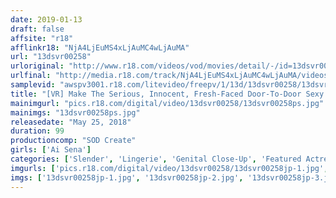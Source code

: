```yaml
---
date: 2019-01-13
draft: false
affsite: "r18"
afflinkr18: "NjA4LjEuMS4xLjAuMC4wLjAuMA"
url: "13dsvr00258"
urloriginal: "http://www.r18.com/videos/vod/movies/detail/-/id=13dsvr00258"
urlfinal: "http://media.r18.com/track/NjA4LjEuMS4xLjAuMC4wLjAuMA/videos/vod/movies/detail/-/id=13dsvr00258"
samplevid: "awspv3001.r18.com/litevideo/freepv/1/13d/13dsvr00258/13dsvr00258_dmb_w.mp4"
title: "[VR] Make The Serious, Innocent, Fresh-Faced Door-To-Door Sexy Lingerie Saleswoman Give A Product Demonstration Of Some Of Her Erotic Underwear! Lick Her All Over Even If She's Shy And Embarrassed"
mainimgurl: "pics.r18.com/digital/video/13dsvr00258/13dsvr00258ps.jpg"
mainimgs: "13dsvr00258ps.jpg"
releasedate: "May 25, 2018"
duration: 99
productioncomp: "SOD Create"
girls: ['Ai Sena']
categories: ['Slender', 'Lingerie', 'Genital Close-Up', 'Featured Actress', 'Creampie', 'Sex Toys', 'VR Exclusive']
imgurls: ['pics.r18.com/digital/video/13dsvr00258/13dsvr00258jp-1.jpg', 'pics.r18.com/digital/video/13dsvr00258/13dsvr00258jp-2.jpg', 'pics.r18.com/digital/video/13dsvr00258/13dsvr00258jp-3.jpg', 'pics.r18.com/digital/video/13dsvr00258/13dsvr00258jp-4.jpg', 'pics.r18.com/digital/video/13dsvr00258/13dsvr00258jp-5.jpg', 'pics.r18.com/digital/video/13dsvr00258/13dsvr00258jp-6.jpg', 'pics.r18.com/digital/video/13dsvr00258/13dsvr00258jp-7.jpg', 'pics.r18.com/digital/video/13dsvr00258/13dsvr00258jp-8.jpg', 'pics.r18.com/digital/video/13dsvr00258/13dsvr00258jp-9.jpg', 'pics.r18.com/digital/video/13dsvr00258/13dsvr00258jp-10.jpg', 'pics.r18.com/digital/video/13dsvr00258/13dsvr00258jp-11.jpg', 'pics.r18.com/digital/video/13dsvr00258/13dsvr00258jp-12.jpg', 'pics.r18.com/digital/video/13dsvr00258/13dsvr00258jp-13.jpg', 'pics.r18.com/digital/video/13dsvr00258/13dsvr00258jp-14.jpg', 'pics.r18.com/digital/video/13dsvr00258/13dsvr00258jp-15.jpg', 'pics.r18.com/digital/video/13dsvr00258/13dsvr00258jp-16.jpg', 'pics.r18.com/digital/video/13dsvr00258/13dsvr00258jp-17.jpg', 'pics.r18.com/digital/video/13dsvr00258/13dsvr00258jp-18.jpg', 'pics.r18.com/digital/video/13dsvr00258/13dsvr00258jp-19.jpg', 'pics.r18.com/digital/video/13dsvr00258/13dsvr00258jp-20.jpg']
imgs: ['13dsvr00258jp-1.jpg', '13dsvr00258jp-2.jpg', '13dsvr00258jp-3.jpg', '13dsvr00258jp-4.jpg', '13dsvr00258jp-5.jpg', '13dsvr00258jp-6.jpg', '13dsvr00258jp-7.jpg', '13dsvr00258jp-8.jpg', '13dsvr00258jp-9.jpg', '13dsvr00258jp-10.jpg', '13dsvr00258jp-11.jpg', '13dsvr00258jp-12.jpg', '13dsvr00258jp-13.jpg', '13dsvr00258jp-14.jpg', '13dsvr00258jp-15.jpg', '13dsvr00258jp-16.jpg', '13dsvr00258jp-17.jpg', '13dsvr00258jp-18.jpg', '13dsvr00258jp-19.jpg', '13dsvr00258jp-20.jpg']
---
```

